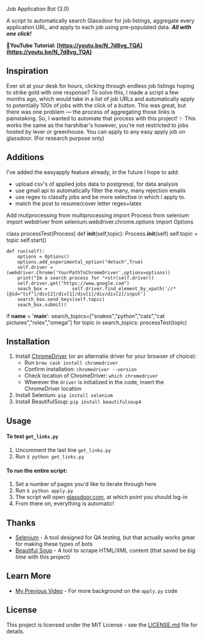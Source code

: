 Job Application Bot (3.0)

A script to automatically search Glassdoor for job listings, aggregate every application URL, and apply to each job using pre-populated data. ***All with one click!***


**📸YouTube Tutorial: [https://youtu.be/N_7d8vg_TQA](https://youtu.be/N_7d8vg_TQA)**

## Inspiration
Ever sit at your desk for hours, clicking through endless job listings hoping to strike gold with one response? To solve this, I made a script a few months ago, which would take in a list of job URLs and automatically apply to potentially 100s of jobs with the click of a button. This was great, but there was one problem — the process of aggregating those links is painstaking. So, I wanted to automate that process with this project! ✨
This works the same as the harshibar's however, you're not restricted to jobs hosted by lever or greenhouse. You can apply to any easy apply job on glassdoor. (For research purpose only)


## Additions
I've added the easyapply feature already, in the future I hope to add:
* upload csv's of applied jobs data to postgresql, for data analysis
* use gmail api to automatically filter the many, many rejection emails 
* use regex to classify jobs and be more selective in which I apply to.
* match the post to resume/cover letter regex+latex

Add mutiprocessing
from multiprocessing import Process
from selenium import webdriver
from selenium.webdriver.chrome.options import     Options

class processTest(Process)
    def __init__(self,topic):
        Process.__init__(self)
        self.topic = topic
        self.start()
             
    def run(self):
        options = Options()
        options.add_experimental_option("detach",True)
        self.driver =     (webdriver.Chrome('YourPathToChromeDriver',options=options))
        print("Im a search process for "+str(self.driver))
        self.driver.get("https://www.google.com")
        seach_box =         self.driver.find_element_by_xpath('//*[@id="tsf"]/div[2]/div[1]/div[1]/div/div[2]/input')
        search_box.send_keys(self.topic)
        seach_box.submit()
    
    
if __name__ = '__main__':
    search_topics=["snakes","python","cats","cat     pictures","rolex","omega"]
    for topic in search_topics:
        processTest(topic)

## Installation
1. Install [ChromeDriver](https://sites.google.com/a/chromium.org/chromedriver/) (or an alternatie driver for your browser of choice):
   * Run `brew cask install chromedriver`
   * Confirm installation: `chromedriver --version`
   * Check location of ChromeDriver: `which chromedriver`
   * Wherever the `driver` is initialized in the code, insert the ChromeDriver location
2. Install Selenium: `pip install selenium`
3. Install BeautifulSoup: `pip install beautifulsoup4`

## Usage
#### To test `get_links.py`
1. Uncomment the last line `get_links.py`
2. Run `$ python get_links.py`

#### To run the entire script:
1. Set a number of pages you'd like to iterate through here
2. Run `$ python apply.py`
3. The script will open [glassdoor.com](https://www.glassdoor.com/index.htm), at which point you should log-in
4. From there on, everything is automatic!


## Thanks

* [Selenium](https://selenium-python.readthedocs.io/) - A tool designed for QA testing, but that actually works great for making these types of bots
* [Beautiful Soup](https://www.crummy.com/software/BeautifulSoup/doc) - A tool to scrape HTML/XML content (that saved be *big time* with this project)

## Learn More

* [My Previous Video](https://www.youtube.com/watch?v=nRmrEC5WnzY) - For more background on the `apply.py` code

## License

This project is licensed under the MIT License - see the [LICENSE.md](https://github.com/harshibar/5-python-projects/blob/master/LICENSE) file for details.
